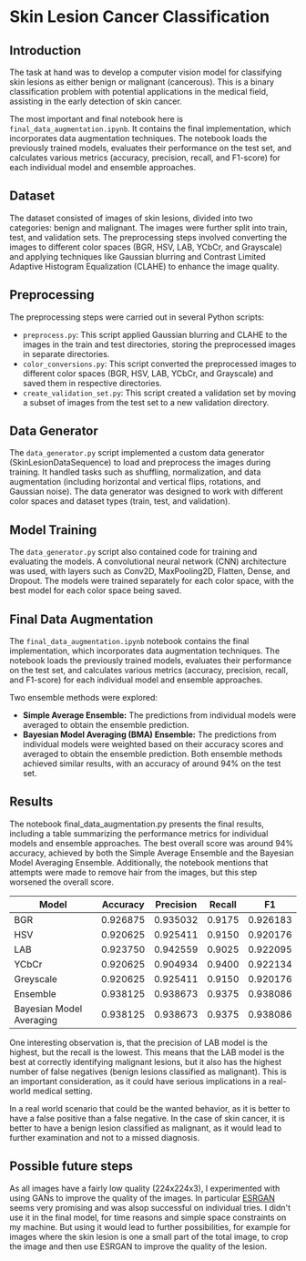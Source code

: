 # Skin Lesion Cancer Classification

## Introduction

The task at hand was to develop a computer vision model for classifying skin lesions as either benign or malignant (cancerous). This is a binary classification problem with potential applications in the medical field, assisting in the early detection of skin cancer.

The most important and final notebook here is `final_data_augmentation.ipynb`. It contains the final implementation, which incorporates data augmentation techniques. The notebook loads the previously trained models, evaluates their performance on the test set, and calculates various metrics (accuracy, precision, recall, and F1-score) for each individual model and ensemble approaches.

## Dataset

The dataset consisted of images of skin lesions, divided into two categories: benign and malignant. The images were further split into train, test, and validation sets. The preprocessing steps involved converting the images to different color spaces (BGR, HSV, LAB, YCbCr, and Grayscale) and applying techniques like Gaussian blurring and Contrast Limited Adaptive Histogram Equalization (CLAHE) to enhance the image quality.

## Preprocessing

The preprocessing steps were carried out in several Python scripts:

- `preprocess.py`: This script applied Gaussian blurring and CLAHE to the images in the train and test directories, storing the preprocessed images in separate directories.
- `color_conversions.py`: This script converted the preprocessed images to different color spaces (BGR, HSV, LAB, YCbCr, and Grayscale) and saved them in respective directories.
- `create_validation_set.py`: This script created a validation set by moving a subset of images from the test set to a new validation directory.
## Data Generator
The `data_generator.py` script implemented a custom data generator (SkinLesionDataSequence) to load and preprocess the images during training. It handled tasks such as shuffling, normalization, and data augmentation (including horizontal and vertical flips, rotations, and Gaussian noise). The data generator was designed to work with different color spaces and dataset types (train, test, and validation).

## Model Training
The `data_generator.py` script also contained code for training and evaluating the models. A convolutional neural network (CNN) architecture was used, with layers such as Conv2D, MaxPooling2D, Flatten, Dense, and Dropout. The models were trained separately for each color space, with the best model for each color space being saved.

## Final Data Augmentation
The `final_data_augmentation.ipynb` notebook contains the final implementation, which incorporates data augmentation techniques. The notebook loads the previously trained models, evaluates their performance on the test set, and calculates various metrics (accuracy, precision, recall, and F1-score) for each individual model and ensemble approaches.

Two ensemble methods were explored:
- **Simple Average Ensemble:** The predictions from individual models were averaged to obtain the ensemble prediction.
- **Bayesian Model Averaging (BMA) Ensemble:** The predictions from individual models were weighted based on their accuracy scores and averaged to obtain the ensemble prediction.
Both ensemble methods achieved similar results, with an accuracy of around 94% on the test set.

## Results
The notebook final_data_augmentation.py presents the final results, including a table summarizing the performance metrics for individual models and ensemble approaches. The best overall score was around 94% accuracy, achieved by both the Simple Average Ensemble and the Bayesian Model Averaging Ensemble.
Additionally, the notebook mentions that attempts were made to remove hair from the images, but this step worsened the overall score.

| Model                       | Accuracy | Precision | Recall | F1       |
|-----------------------------|----------|-----------|--------|----------|
| BGR                         | 0.926875 | 0.935032  | 0.9175 | 0.926183 |
| HSV                         | 0.920625 | 0.925411  | 0.9150 | 0.920176 |
| LAB                         | 0.923750 | 0.942559  | 0.9025 | 0.922095 |
| YCbCr                       | 0.920625 | 0.904934  | 0.9400 | 0.922134 |
| Greyscale                   | 0.920625 | 0.925411  | 0.9150 | 0.920176 |
| Ensemble                    | 0.938125 | 0.938673  | 0.9375 | 0.938086 |
| Bayesian Model Averaging    | 0.938125 | 0.938673  | 0.9375 | 0.938086 |

One interesting observation is, that the precision of LAB model is the highest, but the recall is the lowest. This means that the LAB model is the best at correctly identifying malignant lesions, but it also has the highest number of false negatives (benign lesions classified as malignant). This is an important consideration, as it could have serious implications in a real-world medical setting.

In a real world scenario that could be the wanted behavior, as it is better to have a false positive than a false negative. In the case of skin cancer, it is better to have a benign lesion classified as malignant, as it would lead to further examination and not to a missed diagnosis.

## Possible future steps
As all images have a fairly low quality (224x224x3), I experimented with using GANs to improve the quality of the images.
In particular [ESRGAN](https://github.com/xinntao/Real-ESRGAN) seems very promising and was alsop successful on individual tries. I didn't use it in the final model, for time reasons and simple
space constraints on my machine. But using it would lead to further possibilities, for example for images where the skin lesion is one a small part of the total image, to crop the image and then use ESRGAN to improve the quality of the lesion.